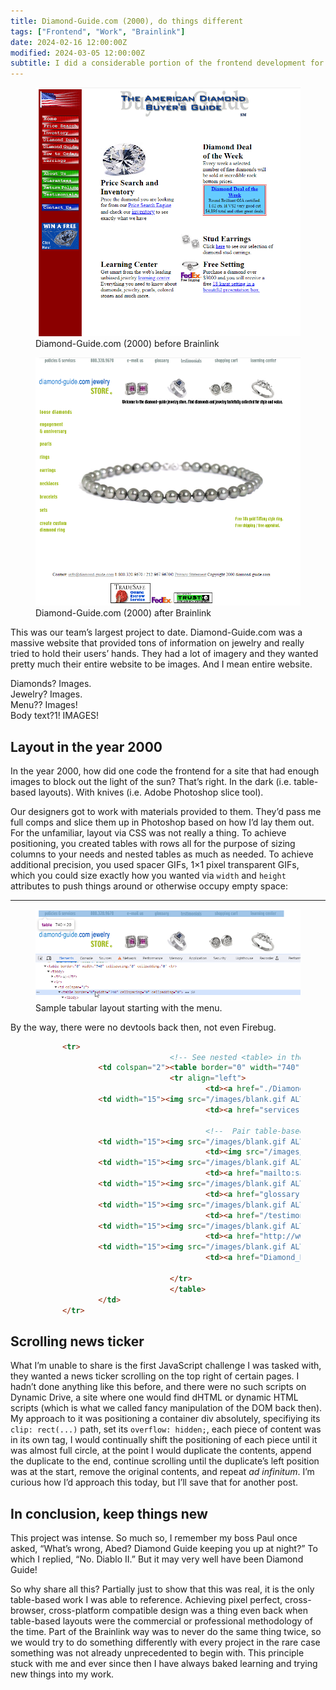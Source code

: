 ```yaml
---
title: Diamond-Guide.com (2000), do things different
tags: ["Frontend", "Work", "Brainlink"]
date: 2024-02-16 12:00:00Z
modified: 2024-03-05 12:00:00Z
subtitle: I did a considerable portion of the frontend development for Brainlink&rsquo;s full service design and development of this large e-commerce site.
---
```


<figure
  class="figure figure--img figure--img--before-after figure--img--before grid__left-right grid__left-right--left grid__figure"
>
  <img
    class="figure__img"
    src="/blog-images/diamond-guide-before-brainlink-crop.png"
    alt="Screenshots of Diamond-Guide.com in the year 2000 before Brainlink's work"
  />
  <figcaption>Diamond-Guide.com (2000) before Brainlink</figcaption>
</figure>
<figure
  class="figure figure--img figure--img--before-after figure--img--after grid__left-right grid__left-right--right grid__figure"
>
  <img
    class="figure__img"
    src="/blog-images/diamond-guide-after-brainlink-crop.png"
    alt="Screenshot of Diamond-Guide.com in the year 2000 with Brainlink's design"
  />
  <figcaption>Diamond-Guide.com (2000) after Brainlink</figcaption>
</figure>
<!-- TODO: link to diamond-guide.com wayback machine -->
<p>
  This was our team&rsquo;s largest project to date. Diamond-Guide.com was a
  massive website that provided tons of information on jewelry and really tried
  to hold their users&rsquo; hands. They had a lot of imagery and they wanted
  pretty much their entire website to be images. And I mean entire website.
</p>
<p>
  Diamonds? Images.<br />
  Jewelry? Images.<br />
  Menu?? Images!<br />
  Body text?1! IMAGES!
</p>
<!-- TODO: animated image of slapping images on either the site or the sun -->
<h2 id="layout-2000">Layout in the year 2000</h2>
<p>
  In the year 2000, how did one code the frontend for a site that had enough
  images to block out the light of the sun? That&rsquo;s right. In the dark
  (i.e. table-based layouts). With knives (i.e. Adobe Photoshop slice tool).
</p>
<p>
  Our designers got to work with materials provided to them. They&rsquo;d pass
  me full comps and slice them up in Photoshop based on how I&rsquo;d lay them
  out. For the unfamiliar, layout via CSS was not really a thing. To achieve
  positioning, you created tables with rows all for the purpose of sizing
  columns to your needs and nested tables as much as needed. To achieve
  additional precision, you used spacer GIFs, 1&times;1 pixel transparent GIFs,
  which you could size exactly how you wanted via <code>width</code> and
  <code>height</code> attributes to push things around or otherwise occupy empty
  space:
</p>

<hr class="grid__row-reset" />

<figure class="figure figure--img figure--img--body grid__figure">
  <img
    src="/blog-images/diamond-guide-inspect-element.png"
    alt="Screenshot of inspecting Diamond-Guide.com 2000's menu"
    class="figure__img figure--img--body__img"
  />
  <figcaption>Sample tabular layout starting with the menu.</figcaption>
</figure>

<aside class="tangent">
  By the way, there were no devtools back then, not even Firebug.
</aside>

<!-- prettier-ignore-start -->
<figure class="figure figure--code grid__full">

```html {.code .code--full .grid__full__extended-body}
      <tr>
                              <!-- See nested <table> in the table cell below -->
              <td colspan="2"><table border="0" width="740" cellspacing="0" cellpadding="0">
                              <tr align="left">
                                      <td><a href="./Diamond_Education/about.html"><img src="/images/top_aboutus.gif" alt="" border="0"></a></td>
              <td width="15"><img src="/images/blank.gif ALT=" " width="15" height="1"></td>
                                      <td><a href="services.html"><img src="/images/top_policiesandservices.gif" alt="" width="98" height="20" border="0"></a></td>

                                      <!--  Pair table-based layout with blank.gif for achieving pixel perfect precision -->
              <td width="15"><img src="/images/blank.gif ALT=" " width="15" height="1"></td>
                                      <td><img src="/images/top_8003209670.gif" alt="" width="75" height="20"></td>
              <td width="15"><img src="/images/blank.gif ALT=" " width="15" height="1"></td>
                                      <td><a href="mailto:sales@diamond-guide.com"><img src="/images/top_emailus.gif" alt="" width="54" height="20" border="0"></a></td>
              <td width="15"><img src="/images/blank.gif ALT=" " width="15" height="1"></td>
                                      <td><a href="glossary-1.html"><img src="/images/top_glossary.gif" alt="" width="48" height="20" border="0"></a></td>
              <td width="15"><img src="/images/blank.gif ALT=" " width="15" height="1"></td>
                                      <td><a href="/testimonials.html"><img src="/images/top_testimonials.gif" alt="" border="0"></a></td>
              <td width="15"><img src="/images/blank.gif ALT=" " width="15" height="1"></td>
                                      <td><a href="http://www.gembeat.com/cgi-bin/gembeat/ord/basket"><img src="/images/top_shoppingcart.gif" alt="" width="74" height="20" border="0"></a></td>
              <td width="15"><img src="/images/blank.gif ALT=" " width="15" height="1"></td>
                                      <td><a href="Diamond_Education"><img src="/images/top_learningcenter.gif" alt="" width="81" height="20" border="0"></a></td>

                              </tr>
                              </table>
              </td>
      </tr>

```

</figure>
<!-- prettier-ignore-end -->

<h2 id="scrolling-news-ticker">Scrolling news ticker</h2>
<p>
  What I&rsquo;m unable to share is the first JavaScript challenge I was tasked
  with, they wanted a news ticker scrolling on the top right of certain pages. I
  hadn&rsquo;t done anything like this before, and there were no such scripts on
  Dynamic Drive, a site where one would find dHTML or dynamic HTML scripts
  (which is what we called fancy manipulation of the DOM back then). My approach
  to it was positioning a container div absolutely, specifiying its
  <code>clip: rect(...)</code> path, set its <code>overflow: hidden;</code>,
  each piece of content was in its own tag, I would continually shift the
  positioning of each piece until it was almost full circle, at the point I
  would duplicate the contents, append the duplicate to the end, continue
  scrolling until the duplicate&rsquo;s left position was at the start, remove
  the original contents, and repeat <em>ad infinitum</em>. I&rsquo;m curious how
  I&rsquo;d approach this today, but I&rsquo;ll save that for another post.
</p>
<h2 id="conclusion">In conclusion, keep things new</h2>
<p>
  This project was intense. So much so, I remember my boss Paul once asked,
  &ldquo;What&rsquo;s wrong, Abed? Diamond Guide keeping you up at night?&rdquo;
  To which I replied, &ldquo;No. Diablo II.&rdquo; But it may very well have
  been Diamond Guide!
</p>
<p>
  So why share all this? Partially just to show that this was real, it is the
  only table-based work I was able to reference. Achieving pixel perfect,
  cross-browser, cross-platform compatible design was a thing even back when
  table-based layouts were the commercial or professional methodology of the
  time. Part of the Brainlink way was to never do the same thing twice, so we
  would try to do something differently with every project in the rare case
  something was not already unprecedented to begin with. This principle stuck
  with me and ever since then I have always baked learning and trying new things
  into my work.
</p>
